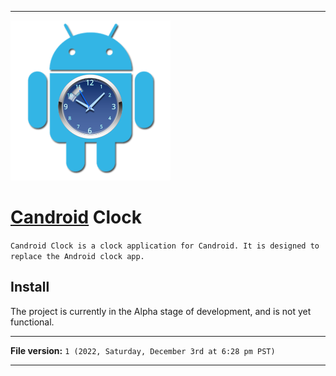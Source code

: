 
***

<img alt="Candroid Clock logo failed to load. Click/tap here to attempt to view it" src="/Candroid-Clock_1000pIcon_V1_HighCompression.png" width="256"/>

# [Candroid](https://github.com/seanpm2001/Candroid/) Clock

`Candroid Clock is a clock application for Candroid. It is designed to replace the Android clock app.`

## Install

The project is currently in the Alpha stage of development, and is not yet functional.

***

**File version:** `1 (2022, Saturday, December 3rd at 6:28 pm PST)`

***
